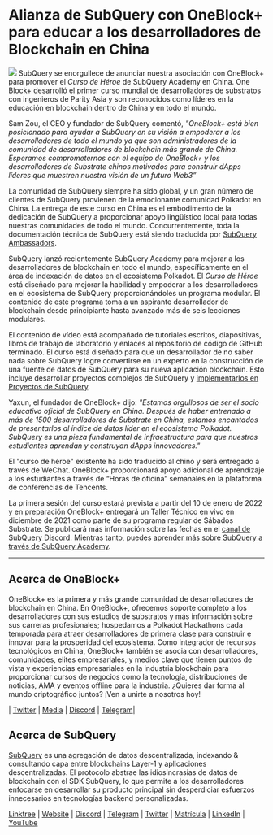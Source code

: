 # Alianza de SubQuery con OneBlock+ para educar a los desarrolladores de Blockchain en China

![](https://miro.medium.com/max/700/1*c1X5h-MEHHwjeqczDKvvCQ.png) SubQuery se enorgullece de anunciar nuestra asociación con OneBlock+ para promover el  _Curso de Héroe_  de SubQuery Academy en China. One Block+ desarrolló el primer curso mundial de desarrolladores de substratos con ingenieros de Parity Asia y son reconocidos como líderes en la educación en blockchain dentro de China y en todo el mundo.

Sam Zou, el CEO y fundador de SubQuery comentó,  _"OneBlock+ está bien posicionado para ayudar a SubQuery en su visión a empoderar a los desarrolladores de todo el mundo ya que son administradores de la comunidad de desarrolladores de blockchain más grande de China. Esperamos comprometernos con el equipo de OneBlock+ y los desarrolladores de Substrate chinos motivados para construir dApps líderes que muestren nuestra visión de un futuro Web3”_

La comunidad de SubQuery siempre ha sido global, y un gran número de clientes de SubQuery provienen de la emocionante comunidad Polkadot en China. La entrega de este curso en China es el embodimento de la dedicación de SubQuery a proporcionar apoyo lingüístico local para todas nuestras comunidades de todo el mundo. Concurrentemente, toda la documentación técnica de SubQuery está siendo traducida por  [SubQuery Ambassadors](https://subquery.medium.com/introducing-the-subquery-ambassador-program-aa82613ab804).

SubQuery lanzó recientemente SubQuery Academy para mejorar a los desarrolladores de blockchain en todo el mundo, específicamente en el área de indexación de datos en el ecosistema Polkadot. El  _Curso de Héroe_  está diseñado para mejorar la habilidad y empoderar a los desarrolladores en el ecosistema de SubQuery proporcionándoles un programa modular. El contenido de este programa toma a un aspirante desarrollador de blockchain desde principiante hasta avanzado más de seis lecciones modulares.

El contenido de vídeo está acompañado de tutoriales escritos, diapositivas, libros de trabajo de laboratorio y enlaces al repositorio de código de GitHub terminado. El curso está diseñado para que un desarrollador de no saber nada sobre SubQuery logre convertirse en un experto en la construcción de una fuente de datos de SubQuery para su nueva aplicación blockchain. Esto incluye desarrollar proyectos complejos de SubQuery y  [implementarlos en Proyectos de SubQuery](https://project.subquery.network/).

Yaxun, el fundador de OneBlock+ dijo:  _"Estamos orgullosos de ser el socio educativo oficial de SubQuery en China. Después de haber entrenado a más de 1500 desarrolladores de Substrate en China, estamos encantados de presentarlos al índice de datos líder en el ecosistema Polkadot. SubQuery es una pieza fundamental de infraestructura para que nuestros estudiantes aprendan y construyan dApps innovadores."_

El "curso de héroe" existente ha sido traducido al chino y será entregado a través de WeChat. OneBlock+ proporcionará apoyo adicional de aprendizaje a los estudiantes a través de “Horas de oficina” semanales en la plataforma de conferencias de Tencents.

La primera sesión del curso estará prevista a partir del 10 de enero de 2022 y en preparación OneBlock+ entregará un Taller Técnico en vivo en diciembre de 2021 como parte de su programa regular de Sábados Substrate. Se publicará más información sobre las fechas en el  [canal de SubQuery Discord](https://discord.com/invite/78zg8aBSMG). Mientras tanto, puedes  [aprender más sobre SubQuery a través de SubQuery Academy](https://subquery.coassemble.com/unlock/dOKZW6O#/).

---

## Acerca de OneBlock+

OneBlock+ es la primera y más grande comunidad de desarrolladores de blockchain en China. En OneBlock+, ofrecemos soporte completo a los desarrolladores con sus estudios de substratos y más información sobre sus carreras profesionales; hospedamos a Polkadot Hackathons cada temporada para atraer desarrolladores de primera clase para construir e innovar para la prosperidad del ecosistema. Como integrador de recursos tecnológicos en China, OneBlock+ también se asocia con desarrolladores, comunidades, elites empresariales, y medios clave que tienen puntos de vista y experiencias empresariales en la industria blockchain para proporcionar cursos de negocios como la tecnología, distribuciones de noticias, AMA y eventos offline para la industria. ¿Quieres dar forma al mundo criptográfico juntos? ¡Ven a unirte a nosotros hoy!

|  [Twitter](https://mobile.twitter.com/oneblock_)  |  [Media](https://medium.com/@OneBlockplus?p=5a6193755f9b) |  [Discord](https://discord.gg/5aWx6Rch)  |  [Telegram](https://t.me/oneblock_dev)|

## Acerca de SubQuery

[SubQuery](https://subquery.network/)  es una agregación de datos descentralizada, indexando & consultando capa entre blockchains Layer-1 y aplicaciones descentralizadas. El protocolo abstrae las idiosincrasias de datos de blockchain con el SDK SubQuery, lo que permite a los desarrolladores enfocarse en desarrollar su producto principal sin desperdiciar esfuerzos innecesarios en tecnologías backend personalizadas.

[Linktree](https://linktr.ee/subquerynetwork)  |  [Website](https://subquery.network/)  |  [Discord](https://discord.com/invite/78zg8aBSMG)  |  [Telegram](https://t.me/subquerynetwork)  |  [Twitter](https://twitter.com/subquerynetwork)  |  [Matrícula](https://matrix.to/#/#subquery:matrix.org)  |  [LinkedIn](https://www.linkedin.com/company/subquery)  |  [YouTube](https://www.youtube.com/channel/UCi1a6NUUjegcLHDFLr7CqLw)
